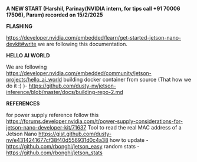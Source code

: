 
**A NEW START (Harshil, Parinay(NVIDIA intern, for tips call +91 70006 17506), Param) recorded on 15/2/2025**

**FLASHING**

https://developer.nvidia.com/embedded/learn/get-started-jetson-nano-devkit#write we are following this documentation. 

**HELLO AI WORLD**

We are following https://developer.nvidia.com/embedded/community/jetson-projects/hello_ai_world
building docker container from source (That how we do it :) )- https://github.com/dusty-nv/jetson-inference/blob/master/docs/building-repo-2.md 

**REFERENCES**

for power supply reference follow this https://forums.developer.nvidia.com/t/power-supply-considerations-for-jetson-nano-developer-kit/71637 
Tool to read the real MAC address of a Jetson Nano https://gist.github.com/dusty-nv/e4314241677cf38f40d556931d0c4a38
how to update - https://github.com/rbonghi/jetson_easy
random stats - https://github.com/rbonghi/jetson_stats
